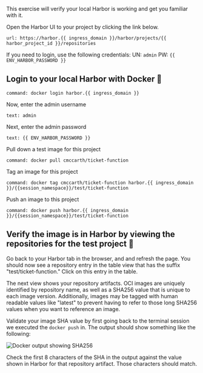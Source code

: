This exercise will verify your local Harbor is working and get you familiar with it.  

Open the Harbor UI to your project by clicking the link below.
```dashboard:open-url
url: https://harbor.{{ ingress_domain }}/harbor/projects/{{ harbor_project_id }}/repositories
```

If you need to login, use the following credentials:
UN: `admin`
PW: `{{ ENV_HARBOR_PASSWORD }}`

## Login to your local Harbor with Docker 🔧
```terminal:execute
command: docker login harbor.{{ ingress_domain }}
```
Now, enter the admin username
```terminal:input
text: admin
```

Next, enter the admin password
```terminal:input
text: {{ ENV_HARBOR_PASSWORD }}
```

Pull down a test image for this project 
```terminal:execute
command: docker pull cmccarth/ticket-function
```

Tag an image for this project 
```terminal:execute
command: docker tag cmccarth/ticket-function harbor.{{ ingress_domain }}/{{session_namespace}}/test/ticket-function
```

Push an image to this project 
```terminal:execute
command: docker push harbor.{{ ingress_domain }}/{{session_namespace}}/test/ticket-function
```

## Verify the image is in Harbor by viewing the repositories for the test project 🔧
Go back to your Harbor tab in the browser, and and refresh the page.  You should now see a repository entry in the table view that has the suffix "test/ticket-function."  Click on this entry in the table.

The next view shows your repository artifacts.  OCI images are uniquely identified by repository name, as well as a SHA256 value that is unique to each image version.  Additionally, images may be tagged with human readable values like "latest" to prevent having to refer to those long SHA256 values when you want to reference an image.

Validate your image SHA value by first going back to the terminal session we executed the `docker push` in.  The output should show something like the following:

![Docker output showing SHA256](/images/docker-push-output.png)

Check the first 8 characters of the SHA in the output against the value shown in Harbor for that repository artifact.  Those characters should match.